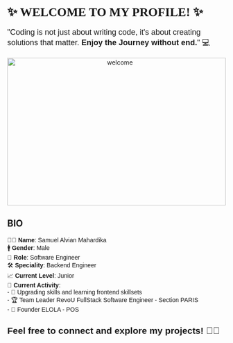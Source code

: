 <link href="https://fonts.googleapis.com/css2?family=Tilt+Neon&display=swap" rel="stylesheet">

<h1 style="font-family: 'Tilt Neon', san-serif" >✨ WELCOME TO MY PROFILE! ✨</h1>

<p style="font-family: 'Tilt Neon', sans-serif; font-size: 18px;">
    "Coding is not just about writing code, it's about creating solutions that matter. <b>Enjoy the Journey without end.</b>" 💻
</p>

<div align="center">
  <img src="./PIC-1.gif" alt="welcome" style="width: 100%; height: 340;">
</div>

## BIO

<p style="font-family: 'Tilt Neon', sans-serif;">
  👨‍💻 <b>Name</b>: Samuel Alvian Mahardika <br/>
  🚹 <b>Gender</b>: Male <br/>
  💼 <b>Role</b>: Software Engineer <br/>
  🛠️ <b>Speciality</b>: Backend Engineer <br/>
  📈 <b>Current Level</b>: Junior <br/>
  🎯 <b>Current Activity</b>: <br/>
  - 🌱 Upgrading skills and learning frontend skillsets <br/>
  - 🏆 Team Leader RevoU FullStack Software Engineer - Section PARIS <br/>
  - 🚀 Founder ELOLA - POS <br/>
</p>

<h2 style="font-family: 'Tilt Neon', sans-serif;">
   Feel free to connect and explore my projects! 🚀✨
</h2>